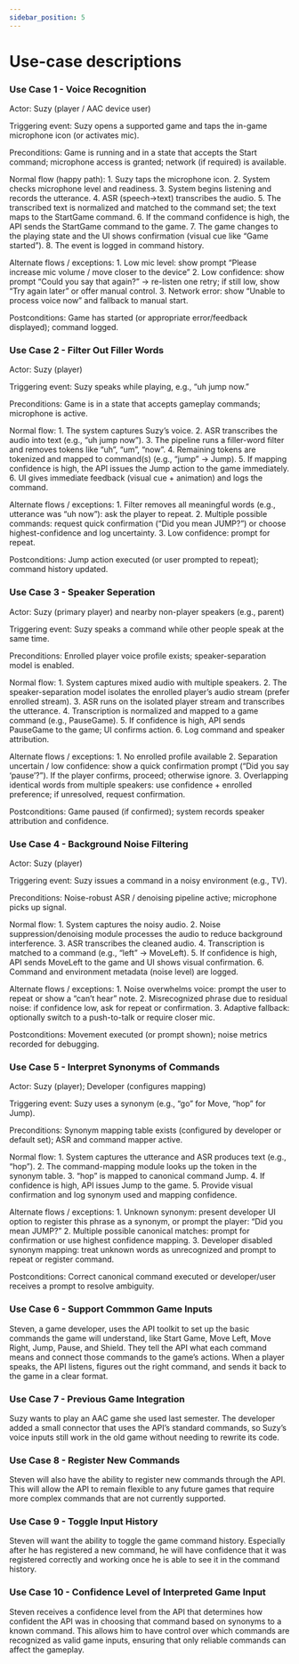```yaml
---
sidebar_position: 5
---
```


# Use-case descriptions

### Use Case 1 - Voice Recognition

Actor: Suzy (player / AAC device user)

Triggering event: Suzy opens a supported game and taps the in-game microphone icon (or activates mic).

Preconditions: Game is running and in a state that accepts the Start command; microphone access is granted; network (if required) is available.

Normal flow (happy path):
    1. Suzy taps the microphone icon.
    2. System checks microphone level and readiness.
    3. System begins listening and records the utterance.
    4. ASR (speech→text) transcribes the audio.
    5. The transcribed text is normalized and matched to the command set; the text maps to the StartGame command.
    6. If the command confidence is high, the API sends the StartGame command to the game.
    7. The game changes to the playing state and the UI shows confirmation (visual cue like “Game started”).
    8. The event is logged in command history.

Alternate flows / exceptions:
    1. Low mic level: show prompt “Please increase mic volume / move closer to the device” 
    2. Low confidence: show prompt “Could you say that again?” → re-listen one retry; if still low, show “Try again later” or offer manual control.
    3. Network error: show “Unable to process voice now” and fallback to manual start.

Postconditions: Game has started (or appropriate error/feedback displayed); command logged.

### Use Case 2 - Filter Out Filler Words

Actor: Suzy (player)

Triggering event: Suzy speaks while playing, e.g., “uh jump now.”

Preconditions: Game is in a state that accepts gameplay commands; microphone is active.

Normal flow:
    1. The system captures Suzy’s voice.
    2. ASR transcribes the audio into text (e.g., “uh jump now”).
    3. The pipeline runs a filler-word filter and removes tokens like “uh”, “um”, “now”.
    4. Remaining tokens are tokenized and mapped to command(s) (e.g., “jump” → Jump).
    5. If mapping confidence is high, the API issues the Jump action to the game immediately.
    6. UI gives immediate feedback (visual cue + animation) and logs the command.

Alternate flows / exceptions:
    1. Filter removes all meaningful words (e.g., utterance was “uh now”): ask the player to repeat.
    2. Multiple possible commands: request quick confirmation (“Did you mean JUMP?”) or choose highest-confidence and log uncertainty.
    3. Low confidence: prompt for repeat.

Postconditions: Jump action executed (or user prompted to repeat); command history updated.

### Use Case 3 - Speaker Seperation

Actor: Suzy (primary player) and nearby non-player speakers (e.g., parent)

Triggering event: Suzy speaks a command while other people speak at the same time.

Preconditions: Enrolled player voice profile exists; speaker-separation model is enabled.

Normal flow:
    1. System captures mixed audio with multiple speakers.
    2. The speaker-separation model isolates the enrolled player’s audio stream (prefer enrolled stream).
    3. ASR runs on the isolated player stream and transcribes the utterance.
    4. Transcription is normalized and mapped to a game command (e.g., PauseGame).
    5. If confidence is high, API sends PauseGame to the game; UI confirms action.
    6. Log command and speaker attribution.

Alternate flows / exceptions:
    1. No enrolled profile available
    2. Separation uncertain / low confidence: show a quick confirmation prompt (“Did you say ‘pause’?”). If the player confirms, proceed; otherwise ignore.
    3. Overlapping identical words from multiple speakers: use confidence + enrolled preference; if unresolved, request confirmation.

Postconditions: Game paused (if confirmed); system records speaker attribution and confidence.

### Use Case 4 - Background Noise Filtering

Actor: Suzy (player)

Triggering event: Suzy issues a command in a noisy environment (e.g., TV).

Preconditions: Noise-robust ASR / denoising pipeline active; microphone picks up signal.

Normal flow:
    1. System captures the noisy audio.
    2. Noise suppression/denoising module processes the audio to reduce background interference.
    3. ASR transcribes the cleaned audio.
    4. Transcription is matched to a command (e.g., “left” → MoveLeft).
    5. If confidence is high, API sends MoveLeft to the game and UI shows visual confirmation.
    6. Command and environment metadata (noise level) are logged.

Alternate flows / exceptions:
    1. Noise overwhelms voice: prompt the user to repeat or show a “can’t hear” note.
    2. Misrecognized phrase due to residual noise: if confidence low, ask for repeat or confirmation.
    3. Adaptive fallback: optionally switch to a push-to-talk or require closer mic.

Postconditions: Movement executed (or prompt shown); noise metrics recorded for debugging.

### Use Case 5 - Interpret Synonyms of Commands

Actor: Suzy (player); Developer (configures mapping)

Triggering event: Suzy uses a synonym (e.g., “go” for Move, “hop” for Jump).

Preconditions: Synonym mapping table exists (configured by developer or default set); ASR and command mapper active.

Normal flow:
    1. System captures the utterance and ASR produces text (e.g., “hop”).
    2. The command-mapping module looks up the token in the synonym table.
    3. “hop” is mapped to canonical command Jump.
    4. If confidence is high, API issues Jump to the game.
    5. Provide visual confirmation and log synonym used and mapping confidence.

Alternate flows / exceptions:
    1. Unknown synonym: present developer UI option to register this phrase as a synonym, or prompt the player: “Did you mean JUMP?”
    2. Multiple possible canonical matches: prompt for confirmation or use highest confidence mapping.
    3. Developer disabled synonym mapping: treat unknown words as unrecognized and prompt to repeat or register command.

Postconditions: Correct canonical command executed or developer/user receives a prompt to resolve ambiguity.

### Use Case 6 - Support Commmon Game Inputs

Steven, a game developer, uses the API toolkit to set up the basic commands the game will understand, like Start Game, Move Left, Move Right, Jump, Pause, and Shield. They tell the API what each command means and connect those commands to the game’s actions. When a player speaks, the API listens, figures out the right command, and sends it back to the game in a clear format.

### Use Case 7 - Previous Game Integration

Suzy wants to play an AAC game she used last semester. The developer added a small connector that uses the API’s standard commands, so Suzy’s voice inputs still work in the old game without needing to rewrite its code.

### Use Case 8 - Register New Commands

Steven will also have the ability to register new commands through the API. This will allow the API to remain flexible to any future games that require more complex commands that are not currently supported.

### Use Case 9 - Toggle Input History

Steven will want the ability to toggle the game command history. Especially after he has registered a new command, he will have confidence that it was registered correctly and working once he is able to see it in the command history.

### Use Case 10 - Confidence Level of Interpreted Game Input

Steven receives a confidence level from the API that determines how confident the API was in choosing that command based on synonyms to a known command. This allows him to have control over which commands are recognized as valid game inputs, ensuring that only reliable commands can affect the gameplay.
